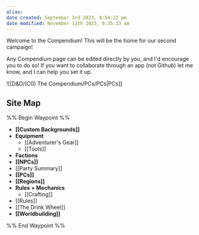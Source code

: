 ```yaml
---
alias: 
date created: September 3rd 2023, 6:54:22 pm
date modified: November 12th 2023, 9:35:33 am
---
```


Welcome to the Compendium! This will be the home for our second campaign!

Any Compendium page can be edited directly by you, and I'd encourage you to do so! If you want to collaborate through an app (not Github) let me know, and I can help you set it up.

![[D&D/(C0) The Compendium/PCs/PCs|PCs]]

## Site Map
%% Begin Waypoint %%
- **[[Custom Backgrounds]]**
- **Equipment**
	- [[Adventurer's Gear]]
	- [[Tools]]
- **Factions**
- **[[NPCs]]**
- [[Party Summary]]
- **[[PCs]]**
- **[[Regions]]**
- **Rules + Mechanics**
	- [[Crafting]]
- [[Rules]]
- [[The Drink Wheel]]
- **[[Worldbuilding]]**

%% End Waypoint %%
